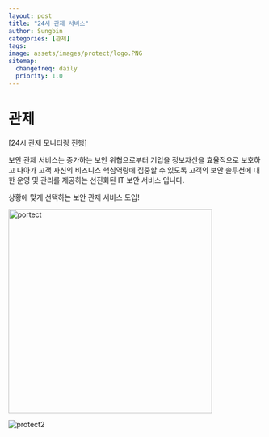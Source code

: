 ```yaml
---
layout: post
title: "24시 관제 서비스"
author: Sungbin
categories: [관제]
tags:
image: assets/images/protect/logo.PNG
sitemap:
  changefreq: daily
  priority: 1.0
---
```

# 관제

[24시 관제 모니터링 진행]

보안 관제 서비스는 증가하는 보안 위협으로부터 기업을 정보자산을 효율적으로 보호하고 나아가 고객 자신의 비즈니스 핵심역량에 집중할 수 있도록 고객의 보안 솔루션에 대한 운영 및 관리를 제공하는 선진화된 IT 보안 서비스 입니다.

상황에 맞게 선택하는 보안 관제 서비스 도입!

<img width="403" alt="portect" src="https://user-images.githubusercontent.com/85655740/136927691-e7316cb2-a281-467a-a514-25ab60b7719a.png">

![protect2](https://user-images.githubusercontent.com/85655740/136927777-a5672718-e261-4fcb-95ae-7e398c41ca23.png)